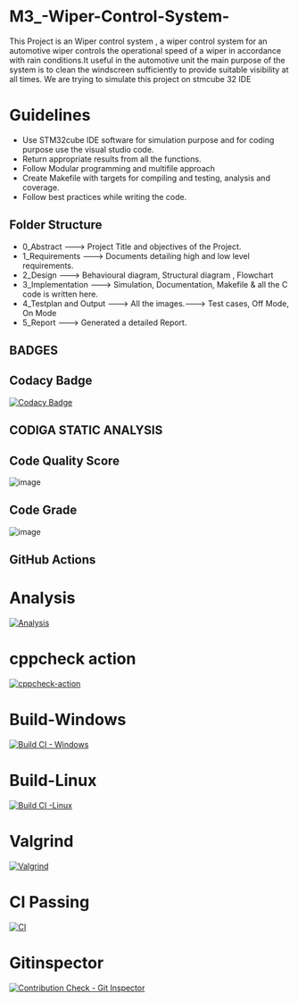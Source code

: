 # M3_-Wiper-Control-System-
This Project is an Wiper control system , a wiper control system for an automotive wiper controls the operational speed of a wiper in accordance with rain conditions.It useful in the automotive unit the main purpose of the system is to clean the windscreen sufficiently to provide suitable visibility at all times.
We are trying to simulate this project on stmcube 32 IDE
# Guidelines
* Use STM32cube IDE software for simulation purpose and for coding purpose use the visual studio code.
* Return appropriate results from all the functions.
* Follow Modular programming and multifile approach
* Create Makefile with targets for compiling and testing, analysis and coverage.
* Follow best practices while writing the code.
 
## Folder Structure
* 0_Abstract ---> Project Title and objectives of the Project.
* 1_Requirements ---> Documents detailing high and low level requirements.
* 2_Design --->  Behavioural diagram, Structural diagram , Flowchart
* 3_Implementation ---> Simulation, Documentation, Makefile & all the C code is written here.
* 4_Testplan and Output ---> All the images.---> Test cases,  Off Mode, On Mode
* 5_Report ---> Generated a detailed Report.
 
## BADGES
## Codacy Badge
[![Codacy Badge](https://app.codacy.com/project/badge/Grade/58bc8e1a901d4cd1ae974b0834a29a30)](https://www.codacy.com/gh/Sathyapriyak4744/M3_-Wiper-Control-System-/dashboard?utm_source=github.com&amp;utm_medium=referral&amp;utm_content=Sathyapriyak4744/M3_-Wiper-Control-System-&amp;utm_campaign=Badge_Grade)
## CODIGA STATIC ANALYSIS
## Code Quality Score
 
![image](https://user-images.githubusercontent.com/101281756/168413822-b2ab06bd-f86e-4bfb-9cc9-9fc137d8be72.png)

## Code Grade
 ![image](https://user-images.githubusercontent.com/101281756/168413844-3c4f7c21-9c17-457a-b459-23fed0c61e7c.png)

## GitHub Actions
# Analysis
[![Analysis](https://github.com/Sathyapriyak4744/M3_-Wiper-Control-System-/actions/workflows/Analysis.yml/badge.svg)](https://github.com/Sathyapriyak4744/M3_-Wiper-Control-System-/actions/workflows/Analysis.yml)
 # cppcheck action
 [![cppcheck-action](https://github.com/Sathyapriyak4744/M3_-Wiper-Control-System-/actions/workflows/cppcheck-action.yml/badge.svg)](https://github.com/Sathyapriyak4744/M3_-Wiper-Control-System-/actions/workflows/cppcheck-action.yml)
 # Build-Windows
 [![Build CI - Windows](https://github.com/Sathyapriyak4744/M3_-Wiper-Control-System-/actions/workflows/Build_Windows.yml/badge.svg)](https://github.com/Sathyapriyak4744/M3_-Wiper-Control-System-/actions/workflows/Build_Windows.yml)
 # Build-Linux
 [![Build CI -Linux](https://github.com/Sathyapriyak4744/M3_-Wiper-Control-System-/actions/workflows/Build_Linux.yml/badge.svg)](https://github.com/Sathyapriyak4744/M3_-Wiper-Control-System-/actions/workflows/Build_Linux.yml)
 # Valgrind
 [![Valgrind](https://github.com/Sathyapriyak4744/M3_-Wiper-Control-System-/actions/workflows/Valgrind.yml/badge.svg)](https://github.com/Sathyapriyak4744/M3_-Wiper-Control-System-/actions/workflows/Valgrind.yml)
 # CI Passing
 [![CI](https://github.com/Sathyapriyak4744/M3_-Wiper-Control-System-/actions/workflows/CI.yml/badge.svg)](https://github.com/Sathyapriyak4744/M3_-Wiper-Control-System-/actions/workflows/CI.yml)
# Gitinspector
[![Contribution Check - Git Inspector](https://github.com/Sathyapriyak4744/M3_-Wiper-Control-System-/actions/workflows/git_inspector.yml/badge.svg)](https://github.com/Sathyapriyak4744/M3_-Wiper-Control-System-/actions/workflows/git_inspector.yml)
